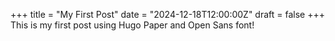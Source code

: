 +++
title = "My First Post"
date = "2024-12-18T12:00:00Z"
draft = false
+++
This is my first post using Hugo Paper and Open Sans font!
